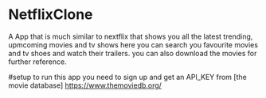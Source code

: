 # NetflixClone
A App that is much similar to nextflix that shows you all the latest trending, upmcoming movies and tv shows here you can
search you favourite movies and tv shoes and watch their trailers. you can also download the movies for further reference.

#setup
to run this app you need to sign up and get an API_KEY from [the movie database]
https://www.themoviedb.org/
 
